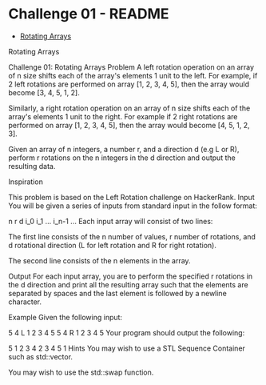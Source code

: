 Challenge 01 - README
=====================

- [Rotating Arrays](http://www3.nd.edu/~pbui/teaching/cse.30331.fa16/challenge01.html)

Rotating Arrays

 Challenge 01: Rotating Arrays
Problem
A left rotation operation on an array of n size shifts each of the array's elements 1 unit to the left. For example, if 2 left rotations are performed on array [1, 2, 3, 4, 5], then the array would become [3, 4, 5, 1, 2].

Similarly, a right rotation operation on an array of n size shifts each of the array's elements 1 unit to the right. For example if 2 right rotations are performed on array [1, 2, 3, 4, 5], then the array would become [4, 5, 1, 2, 3].

Given an array of n integers, a number r, and a direction d (e.g L or R), perform r rotations on the n integers in the d direction and output the resulting data.

 Inspiration

This problem is based on the Left Rotation challenge on HackerRank.
Input
You will be given a series of inputs from standard input in the follow format:

n r d
i_0 i_1 ... i_n-1
...
Each input array will consist of two lines:

The first line consists of the n number of values, r number of rotations, and d rotational direction (L for left rotation and R for right rotation).

The second line consists of the n elements in the array.

Output
For each input array, you are to perform the specified r rotations in the d direction and print all the resulting array such that the elements are separated by spaces and the last element is followed by a newline character.

Example
Given the following input:

5 4 L
1 2 3 4 5
5 4 R
1 2 3 4 5
Your program should output the following:

5 1 2 3 4
2 3 4 5 1
Hints
You may wish to use a STL Sequence Container such as std::vector.

You may wish to use the std::swap function.
